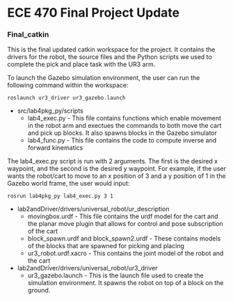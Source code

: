 # ECE 470 Final Project Update #

### Final_catkin ###

This is the final updated catkin workspace for the project. It contains the drivers for the robot, the source files and the Python scripts we used to complete the pick and place task with the UR3 arm.  

To launch the Gazebo simulation environment, the user can run the following command within the workspace:
```
roslaunch ur3_driver ur3_gazebo.launch
```

* src/lab4pkg_py/scripts
  * lab4_exec.py - This file contains functions which enable movement in the robot arm and exectues the commands to both move the cart and pick up blocks. It also spawns blocks in the Gazebo simulator
  * lab4_func.py - This file contains the code to compute inverse and forward kinematics

The lab4_exec.py script is run with 2 arguments. The first is the desired x waypoint, and the second is the desired y waypoint. For example, if the user wants the robot/cart to move to an x position of 3 and a y position of 1 in the Gazebo world frame, the user would input:
```
rosrun lab4pkg_py lab4_exec.py 3 1
```
* lab2andDriver/drivers/universal_robot/ur_description
  * movingbox.urdf - This file contains the urdf model for the cart and the planar move plugin that allows for control and pose subscription of the cart 
  * block_spawn.urdf and block_spawn2.urdf - These contains models of the blocks that are spawned for picking and placing
  * ur3_robot.urdf.xacro - This contains the joint model of the robot and the cart
* lab2andDriver/drivers/universal_robot/ur3_driver
  * ur3_gazebo.launch - This is the launch file used to create the simulation environment. It spawns the robot on top of a block on the ground. 

